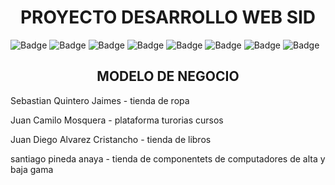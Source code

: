 <h1 align="center">PROYECTO DESARROLLO WEB SID</h1>

![Badge](https://img.shields.io/badge/JavaScript-323330?style=for-the-badge&logo=javascript&logoColor=F7DF1E)
![Badge](https://img.shields.io/badge/Node.js-43853D?style=for-the-badge&logo=node.js&logoColor=white)
![Badge](https://img.shields.io/badge/CSS-239120?&style=for-the-badge&logo=css3&logoColor=whit)
![Badge](https://img.shields.io/badge/HTML5-E34F26?style=for-the-badge&logo=html5&logoColor=white)
![Badge](https://img.shields.io/badge/Express.js-404D59?style=for-the-badge)
![Badge](https://img.shields.io/badge/MySQL-005C84?style=for-the-badge&logo=mysql&logoColor=white)
![Badge](https://img.shields.io/badge/Sequelize-52B0E7?style=for-the-badge&logo=Sequelize&logoColor=white)
![Badge](https://img.shields.io/badge/Visual_Studio_Code-0078D4?style=for-the-badge&logo=visual%20studio%20code&logoColor=white)

<h2 align="center">MODELO DE NEGOCIO</h2>
Sebastian Quintero Jaimes - tienda de ropa 

Juan Camilo Mosquera - plataforma turorias cursos

Juan Diego Alvarez Cristancho - tienda de libros 

santiago pineda anaya - tienda de componentets de computadores de alta y baja gama 
